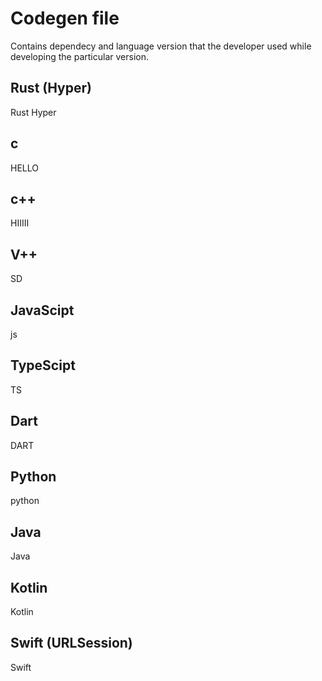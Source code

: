 # Codegen file
Contains dependecy and language version that the developer used while developing the particular version.

## Rust (Hyper)
Rust Hyper




























































































## c
HELLO






























































































## c++
HIIIII
## V++
SD
## JavaScipt
js
## TypeScipt
TS
## Dart
DART
## Python
python
## Java
Java
## Kotlin
Kotlin
## Swift (URLSession)
Swift
